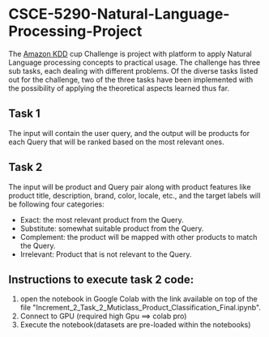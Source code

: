 # CSCE-5290-Natural-Language-Processing-Project

The [Amazon KDD](https://www.aicrowd.com/challenges/esci-challenge-for-improving-product-search) cup Challenge is project with platform to apply Natural Language processing concepts to practical usage. The challenge has three sub tasks, each dealing with different problems. Of the diverse tasks listed out for the challenge, two of the three tasks have been implemented with the possibility of applying the theoretical aspects learned thus far. 

## Task 1
The input will contain the user query, and the output will be products for each Query that will be ranked based on the most relevant ones.

## Task 2
The input will be product and Query pair along with product features like product title, description, brand, color, locale, etc., and the target labels will be following four categories:
* Exact: the most relevant product from the Query.
* Substitute: somewhat suitable product from the Query.
* Complement: the product will be mapped with other products to match the Query.
* Irrelevant: Product that is not relevant to the Query.

## Instructions to execute task 2 code:
1. open the notebook in Google Colab with the link available on top of the file "Increment_2_Task_2_Muticlass_Product_Classification_Final.ipynb".
2. Connect to GPU (required high Gpu ==> colab pro)
3. Execute the notebook(datasets are pre-loaded within the notebooks)

